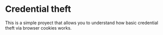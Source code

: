 # Credential theft

This is a simple proyect that allows you to understand how basic credential theft via browser cookies works.